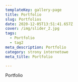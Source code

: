 ```yaml
---
templateKey: gallery-page
title: Portfolio
slug: Portfolios
date: 2020-12-05T13:51:41.657Z
cover: /img/slider_2.jpg
tags:
  - Portfolio
  - tag2
meta_description: Portfolio
category: strony internetowe
meta_title: Portfolio

---
```

Portfolio

